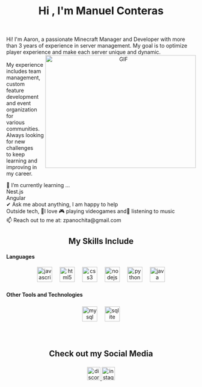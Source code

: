 <br clear="both">

<h1 align="center">Hi , I'm Manuel Conteras</h1>


<br clear="both">

<p align="left">Hi! I'm Aaron, a passionate Minecraft Manager and Developer with more than 3 years of experience in server management. My goal is to optimize player experience and make each server unique and dynamic.<br><a target="_blank" align="center">
  <img align="right" top="500" height="300" width="400" alt="GIF" src="https://media.giphy.com/media/SWoSkN6DxTszqIKEqv/giphy.gif">
</a><br>My experience includes team management, custom<br>  feature development and event organization for <br>various communities. Always looking for new challenges <br>to keep learning and improving in my career.</p> 


<p align="left">🌱 I’m currently learning ...<br>Nest.js<br>Angular<br>✔ Ask me about anything, I am happy to help<br>Outside tech, 💜I love 🎮 playing videogames and🎵 listening to music<br>📫 Reach out to me at: zpanochita@gmail.com</p>


<h2 align="center">My Skills Include</h2>


<h4 align="left">Languages</h4>


<div align="center">
  <img src="https://img.shields.io/badge/JavaScript-F7DF1E?logo=javascript&logoColor=black&style=for-the-badge" height="40" alt="javascript logo"  />
  <img width="12" />
  <img src="https://img.shields.io/badge/HTML5-E34F26?logo=html5&logoColor=white&style=for-the-badge" height="40" alt="html5 logo"  />
  <img width="12" />
  <img src="https://img.shields.io/badge/CSS3-1572B6?logo=css3&logoColor=white&style=for-the-badge" height="40" alt="css3 logo"  />
  <img width="12" />
  <img src="https://img.shields.io/badge/Node.js-339933?logo=nodedotjs&logoColor=white&style=for-the-badge" height="40" alt="nodejs logo"  />
  <img width="12" />
  <img src="https://img.shields.io/badge/Python-3776AB?logo=python&logoColor=white&style=for-the-badge" height="40" alt="python logo"  />
  <img width="12" />
  <img src="https://img.shields.io/badge/java-%23ED8B00.svg?style=for-the-badge&logo=openjdk&logoColor=white" height="40" alt="java logo"  />
</div>

###

<h4 align="left">Other Tools and Technologies</h4>

###

<div align="center">
  <img src="https://img.shields.io/badge/MySQL-4479A1?logo=mysql&logoColor=white&style=for-the-badge" height="40" alt="mysql logo"  />
  <img width="12" />
  <img src="https://img.shields.io/badge/SQLite-003B57?logo=sqlite&logoColor=white&style=for-the-badge" height="40" alt="sqlite logo"  />
</div>

###

<br clear="both">

<h2 align="center">Check out my Social Media</h2>

###

<div align="center">
  <a href="https://discord.com/users/1046488706078482505" target="_blank">
    <img src="https://img.shields.io/static/v1?message=Discord&logo=discord&label=&color=7289DA&logoColor=white&labelColor=&style=plastic" height="35" alt="discord logo"  />
  </a>
  <a href="https://www.instagram.com/unpendejo.33?igsh=NnNobHdnMmkxam41" target="_blank">
    <img src="https://img.shields.io/static/v1?message=Instagram&logo=instagram&label=&color=E4405F&logoColor=white&labelColor=&style=plastic" height="35" alt="instagram logo"  />
  </a>
</div>

###
